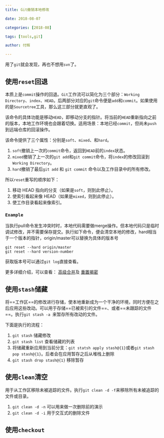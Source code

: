 ```yaml
---
title: Git撤销本地修改

date: 2018-08-07

categories: [2018-08]

tags: [tools,git]

author: 付辉

---
```


用了`git`就会发现，再也不想用`svn`了。

## 使用`reset`回退

本质上是`commit`操作的回退。`Git`工作流可以简化为三个部分：`Working Directory`、`index`、`HEAD`。后两部分对应的`git`命令便是`add`和`commit`。如果使用的是`Sourcetree`工具，那么这三部分就更直观了。

该命令的具体功能是移动`HEAD`，即移动分支的指针。将当前的`HEAD`重新指向之前的版本，本地工作环境也会跟着切换。适用场景：本地已经`commit`，但尚未`push`到远端仓库的回滚操作。

该命令提供了三个属性：分别是`soft`、`mixed`、和`hard`。
1. `soft`撤销上一次的`commit`命令，返回到`HEAD`前的`index`状态。
2. `mixed`撤销了上一次的`git add`和`git commit`命令，将`index`的修改回滚到`Working Directory`。
3. `hard`撤销了最后`git add` 和 `git commit` 命令以及工作目录中的所有修改。

所以`reset`重写的顺序如下：
1. 移动 HEAD 指向的分支（如果是`soft`，则到此停止）。
2. 使索引看起来像 HEAD（如果是`mixed`，则到此停止）。
3. 使工作目录看起来像索引。

### `Example`
当执行pull命令发生冲突时时，本地代码需要做merge操作。但本地代码只是临时调试修改，并不需要保存提交。执行如下命令，便会清空本地的修改，hard相当于一个版本的指针，origin/master可以替换为具体的版本号
```git
git reset --hard origin/master
git reset --hard version-number
```
获取版本号可以通过`git log`直接查看。

更多详细介绍，可以查看： [高级合并](https://git-scm.com/book/zh/v2/Git-%E5%B7%A5%E5%85%B7-%E9%AB%98%E7%BA%A7%E5%90%88%E5%B9%B6)及 [重置揭密](https://git-scm.com/book/zh/v2/Git-%E5%B7%A5%E5%85%B7-%E9%87%8D%E7%BD%AE%E6%8F%AD%E5%AF%86)



## 使用`stash`储藏

将==工作区==的修改进行存储，使本地重新成为一个干净的环境，同时方便在之后应用这些改动。可以用于存储==已被索引的文件==、或者==未跟踪的文件==。执行`git stash -a `来暂存所有改动的文件。

下面是执行的流程：

1. `git stash` 储藏修改
2. `git stash list` 查看储藏的列表
3. 将储藏重新应用到当前分支：`git statsh apply stash@{1}`或者`git stash pop stash@{1}`。后者会在应用暂存之后从堆栈上删除
4. `git stash drop stash@{1}` 移除暂存



## 使用`clean`清空

用于从工作区移除未被追踪的文件。执行`git clean -d -f`来移除所有未被追踪的文件或目录。

1. `git clean -d -n` 可以用来做一次删除前的演示
2. `git clean -d -i` 用于交互式的删除文件



## 使用`checkout`

